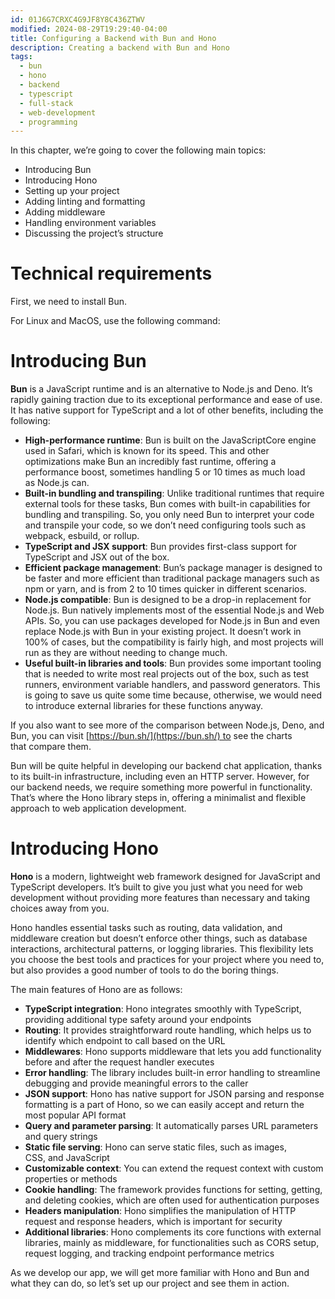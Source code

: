 ```yaml
---
id: 01J6G7CRXC4G9JF8Y8C436ZTWV
modified: 2024-08-29T19:29:40-04:00
title: Configuring a Backend with Bun and Hono
description: Creating a backend with Bun and Hono
tags:
  - bun
  - hono
  - backend
  - typescript
  - full-stack
  - web-development
  - programming
---
```

In this chapter, we’re going to cover the following main topics:

- Introducing Bun
- Introducing Hono
- Setting up your project
- Adding linting and formatting
- Adding middleware
- Handling environment variables
- Discussing the project’s structure

# Technical requirements

First, we need to install Bun.

For Linux and MacOS, use the following command:

# Introducing Bun

**Bun** is a JavaScript runtime and is an alternative to Node.js and Deno. It’s rapidly gaining traction due to its exceptional performance and ease of use. It has native support for TypeScript and a lot of other benefits, including the following:

- **High-performance runtime**: Bun is built on the JavaScriptCore engine used in Safari, which is known for its speed. This and other optimizations make Bun an incredibly fast runtime, offering a performance boost, sometimes handling 5 or 10 times as much load as Node.js can.
- **Built-in bundling and transpiling**: Unlike traditional runtimes that require external tools for these tasks, Bun comes with built-in capabilities for bundling and transpiling. So, you only need Bun to interpret your code and transpile your code, so we don’t need configuring tools such as webpack, esbuild, or rollup.
- **TypeScript and JSX support**: Bun provides first-class support for TypeScript and JSX out of the box.
- **Efficient package management**: Bun’s package manager is designed to be faster and more efficient than traditional package managers such as npm or yarn, and is from 2 to 10 times quicker in different scenarios.
- **Node.js compatible**: Bun is designed to be a drop-in replacement for Node.js. Bun natively implements most of the essential Node.js and Web APIs. So, you can use packages developed for Node.js in Bun and even replace Node.js with Bun in your existing project. It doesn’t work in 100% of cases, but the compatibility is fairly high, and most projects will run as they are without needing to change much.
- **Useful built-in libraries and tools**: Bun provides some important tooling that is needed to write most real projects out of the box, such as test runners, environment variable handlers, and password generators. This is going to save us quite some time because, otherwise, we would need to introduce external libraries for these functions anyway.

If you also want to see more of the comparison between Node.js, Deno, and Bun, you can visit [https://bun.sh/](https://bun.sh/) to see the charts that compare them.

Bun will be quite helpful in developing our backend chat application, thanks to its built-in infrastructure, including even an HTTP server. However, for our backend needs, we require something more powerful in functionality. That’s where the Hono library steps in, offering a minimalist and flexible approach to web application development.

# Introducing Hono

**Hono** is a modern, lightweight web framework designed for JavaScript and TypeScript developers. It’s built to give you just what you need for web development without providing more features than necessary and taking choices away from you.

Hono handles essential tasks such as routing, data validation, and middleware creation but doesn’t enforce other things, such as database interactions, architectural patterns, or logging libraries. This flexibility lets you choose the best tools and practices for your project where you need to, but also provides a good number of tools to do the boring things.

The main features of Hono are as follows:

- **TypeScript integration**: Hono integrates smoothly with TypeScript, providing additional type safety around your endpoints
- **Routing**: It provides straightforward route handling, which helps us to identify which endpoint to call based on the URL
- **Middlewares**: Hono supports middleware that lets you add functionality before and after the request handler executes
- **Error handling**: The library includes built-in error handling to streamline debugging and provide meaningful errors to the caller
- **JSON support**: Hono has native support for JSON parsing and response formatting is a part of Hono, so we can easily accept and return the most popular API format
- **Query and parameter parsing**: It automatically parses URL parameters and query strings
- **Static file serving**: Hono can serve static files, such as images, CSS, and JavaScript
- **Customizable context**: You can extend the request context with custom properties or methods
- **Cookie handling**: The framework provides functions for setting, getting, and deleting cookies, which are often used for authentication purposes
- **Headers manipulation**: Hono simplifies the manipulation of HTTP request and response headers, which is important for security
- **Additional libraries**: Hono complements its core functions with external libraries, mainly as middleware, for functionalities such as CORS setup, request logging, and tracking endpoint performance metrics

As we develop our app, we will get more familiar with Hono and Bun and what they can do, so let’s set up our project and see them in action.